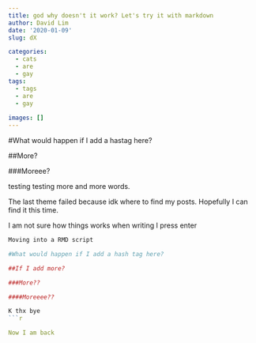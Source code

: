 ```yaml
---
title: god why doesn't it work? Let's try it with markdown
author: David Lim
date: '2020-01-09'
slug: dX

categories:
  - cats
  - are
  - gay
tags:
  - tags
  - are
  - gay
  
images: []
---
```


#What would happen if I add a hastag here? 

##More?

###Moreee?

testing testing more and more words. 

The last theme failed because idk where to find my posts. Hopefully I can find it this time.

I am not sure how things works when writing I press enter

```r 
Moving into a RMD script

#What would happen if I add a hash tag here?

##If I add more? 

###More??

####Moreeee??

K thx bye
```r

Now I am back